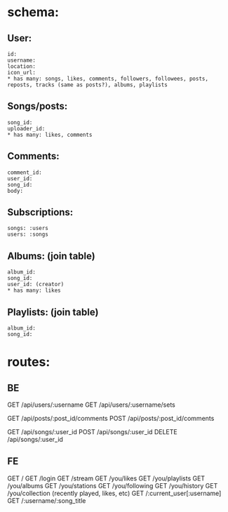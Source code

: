 # schema:
##  User:
    id:
    username:
    location:
    icon_url:
    * has many: songs, likes, comments, followers, followees, posts, reposts, tracks (same as posts?), albums, playlists

##  Songs/posts:
    song_id:
    uploader_id:
    * has many: likes, comments

## Comments:
    comment_id:
    user_id:
    song_id:
    body:

##  Subscriptions:
    songs: :users
    users: :songs

## Albums: (join table)
    album_id:
    song_id:
    user_id: (creator)
    * has many: likes

## Playlists: (join table)
    album_id:
    song_id:


# routes:
## BE
  GET  /api/users/:username
  GET  /api/users/:username/sets

  GET  /api/posts/:post_id/comments
  POST /api/posts/:post_id/comments

  GET  /api/songs/:user_id
  POST  /api/songs/:user_id
  DELETE  /api/songs/:user_id


## FE
  GET /
  GET /login
  GET /stream
  GET /you/likes
  GET /you/playlists
  GET /you/albums
  GET /you/stations
  GET /you/following
  GET /you/history
  GET /you/collection (recently played, likes, etc)
  GET /:current_user[:username]
  GET /:username/:song_title
